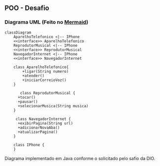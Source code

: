 ## POO - Desafio

### Diagrama UML (Feito no [Mermaid](https://mermaid.js.org/))

```mermaid
classDiagram
    AparelhoTelefonico <|-- IPhone
    <<interface>> AparelhoTelefonico
    ReprodutorMusical <|-- IPhone
    <<interface>> ReprodutorMusical
    NavegadorInternet <|-- IPhone
    <<interface>> NavegadorInternet

    class AparelhoTelefonico{ 
        +ligar(String numero) 
        +atender()
        +iniciarCorreioVoz()
    }
    
       class ReprodutorMusical {
      +tocar()
      +pausar()
      +selecionarMusica(String musica)
    }
    
     class NavegadorInternet {
      +exibirPagina(String url)
      +adicionarNovaAba()
      +atualizarPagina()
    }

    class IPhone {
    }
```

Diagrama implementado em Java conforme o solicitado pelo safio da DIO.

